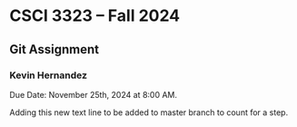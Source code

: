 # CSCI 3323 – Fall 2024  
## Git Assignment  
### Kevin Hernandez   

Due Date: November 25th, 2024 at 8:00 AM.

Adding this new text line to be added to master branch to count for a step.
